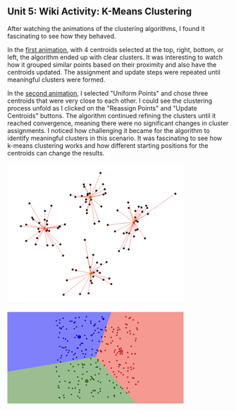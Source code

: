 ## Unit 5: Wiki Activity: K-Means Clustering

After watching the animations of the clustering algorithms, I found it fascinating to see how they behaved. 

In the [first animation](http://shabal.in/visuals/kmeans/6.html), with 4 centroids selected at the top, right, bottom, or left, the algorithm ended up with clear clusters. It was interesting to watch how it grouped similar points based on their proximity and also have the centroids updated.  The assignment and update steps were repeated until meaningful clusters were formed.

In the [second animation](https://www.naftaliharris.com/blog/visualizing-k-means-clustering/), I selected "Uniform Points" and chose three centroids that were very close to each other. I could see the clustering process unfold as I clicked on the "Reassign Points" and "Update Centroids" buttons. The algorithm continued refining the clusters until it reached convergence, meaning there were no significant changes in cluster assignments. I noticed how challenging it became for the algorithm to identify meaningful clusters in this scenario. It was fascinating to see how k-means clustering works and how different starting positions for the centroids can change the results.



![first clustering animation](../../../images/first_clustering.png)

![second clustering animation](../../../images/second_clustering.png)
